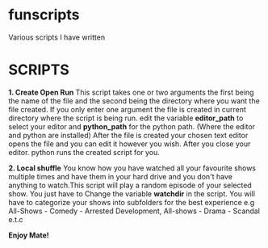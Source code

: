 # funscripts
Various scripts I have written

# SCRIPTS
**1. Create Open Run**
This script takes one or two arguments the first being the name of the file and the second being the directory where you want the file created. If you only enter one argument the file is created in current directory where the script is being run.
edit the variable **editor_path** to select your editor and **python_path** for the python path. (Where the editor and python are installed) 
After the file is created your chosen text editor opens the file and you can edit it however you wish.
After you close your editor. python runs the created script for you.

**2. Local shuffle**
You know how you have watched all your favourite shows multiple times and have them in your hard drive and you don't have anything to watch.This script will play a random episode of your selected show. You just have to Change the variable **watchdir** in the script. 
You will have to categorize your shows into subfolders for the best experience e.g All-Shows - Comedy - Arrested Development, All-shows - Drama - Scandal e.t.c

**Enjoy Mate!**
